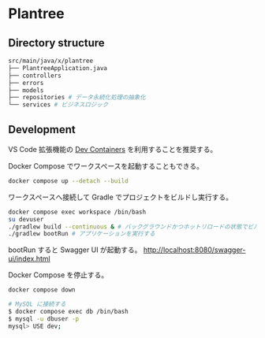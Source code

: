 # Plantree

## Directory structure

```bash
src/main/java/x/plantree
├── PlantreeApplication.java
├── controllers
├── errors
├── models
├── repositories # データ永続化処理の抽象化
└── services # ビジネスロジック
```

## Development

VS Code 拡張機能の [Dev Containers](https://marketplace.visualstudio.com/items?itemName=ms-vscode-remote.remote-containers) を利用することを推奨する。

Docker Compose でワークスペースを起動することもできる。

```bash
docker compose up --detach --build
```

ワークスペースへ接続して Gradle でプロジェクトをビルドし実行する。

```bash
docker compose exec workspace /bin/bash
su devuser
./gradlew build --continuous & # バックグラウンドかつホットリロードの状態でビルドする
./gradlew bootRun # アプリケーションを実行する
```

bootRun すると Swagger UI が起動する。
<http://localhost:8080/swagger-ui/index.html>

Docker Compose を停止する。

```bash
docker compose down
```

```bash
# MySQL に接続する
$ docker compose exec db /bin/bash
$ mysql -u dbuser -p
mysql> USE dev;
```
